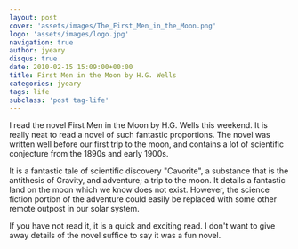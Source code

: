 ```yaml
---
layout: post
cover: 'assets/images/The_First_Men_in_the_Moon.png'
logo: 'assets/images/logo.jpg'
navigation: true
author: jyeary
disqus: true
date: 2010-02-15 15:09:00+00:00
title: First Men in the Moon by H.G. Wells
categories: jyeary
tags: life
subclass: 'post tag-life'
---
```

I read the novel First Men in the Moon by H.G. Wells this weekend. It is really neat to read a novel of such fantastic proportions. The novel was written well before our first trip to the moon, and contains a lot of scientific conjecture from the 1890s and early 1900s.

It is a fantastic tale of scientific discovery "Cavorite", a substance that is the antithesis of Gravity, and adventure; a trip to the moon. It details a fantastic land on the moon which we know does not exist. However, the science fiction portion of the adventure could easily be replaced with some other remote outpost in our solar system.

If you have not read it, it is a quick and exciting read. I don't want to give away details of the novel suffice to say it was a fun novel.

